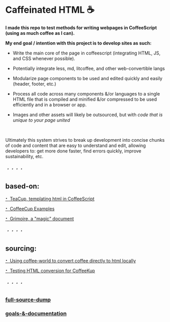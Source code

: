 
Caffeinated HTML ☕
===================

**I made this repo to test methods for writing webpages in CoffeeScript (using as much coffee as I can).**

**My end goal / intention with this project is to develop sites as such:**

- Write the main core of the page in coffeescript (integrating HTML, JS, and CSS whenever possible).

- Potentially integrate less, md, litcoffee, and other web-convertible langs

- Modularize page components to be used and edited quickly and easily (header, footer, etc.)

- Process all code across many components &/or languages to a single HTML file that is compiled and minified &/or compressed
	to be used efficiently and in a browser or app.

- Images and other assets will likely be outsourced, but with *code that is unique to your page united*

</br>

Ultimately this system strives to break up development into concise chunks of code and content that are easy to understand and edit, allowing developers to: get more done faster, find errors quickly, improve sustainability, etc.


###### ・・・・

## based-on:

[**⠂** TeaCup, templating html in CoffeeScript](https://github.com/goodeggs/teacup)

[**⠂** CoffeeCup Examples](https://github.com/gradus/coffeecup/tree/master/examples/browser)

[**⠂** Grimoire, a "magic" document](https://autotelicum.github.io/Smooth-CoffeeScript/interactive/grimoire.html)


###### ・・・・

## sourcing:

[**⠂** Using coffee-world to convert coffee directly to html locally](https://github.com/Sh-ui/coffee-world)

[**⠂** Testing HTML conversion for CoffeeKup](http://coffeekup.org/)


###### ・・・・

### [full-source-dump](https://github.com/Sh-ui/caffeinated-html/projects/3)

### [goals-&-documentation](https://github.com/Sh-ui/caffeinated-html/projects/1)
